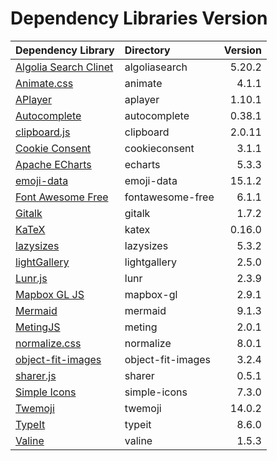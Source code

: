 # Dependency Libraries Version

| Dependency Library                                                                  | Directory         | Version |
|:------------------------------------------------------------------------------------|:------------------|--------:|
| [Algolia Search Clinet](https://github.com/algolia/algoliasearch-client-javascript) | algoliasearch     |  5.20.2 |
| [Animate.css](https://github.com/daneden/animate.css)                               | animate           |   4.1.1 |
| [APlayer](https://github.com/MoePlayer/APlayer)                                     | aplayer           |  1.10.1 |
| [Autocomplete](https://github.com/algolia/autocomplete)                             | autocomplete      |  0.38.1 |
| [clipboard.js](https://github.com/zenorocha/clipboard.js)                           | clipboard         |  2.0.11 |
| [Cookie Consent](https://github.com/osano/cookieconsent)                            | cookieconsent     |   3.1.1 |
| [Apache ECharts](https://github.com/apache/echarts)                                 | echarts           |   5.3.3 |
| [emoji-data](https://github.com/iamcal/emoji-data)                                  | emoji-data        |  15.1.2 |
| [Font Awesome Free](https://github.com/FortAwesome/Font-Awesome)                    | fontawesome-free  |   6.1.1 |
| [Gitalk](https://github.com/gitalk/gitalk)                                          | gitalk            |   1.7.2 |
| [KaTeX](https://github.com/KaTeX/KaTeX)                                             | katex             |  0.16.0 |
| [lazysizes](https://github.com/aFarkas/lazysizes)                                   | lazysizes         |   5.3.2 |
| [lightGallery](https://github.com/sachinchoolur/lightgallery)                       | lightgallery      |   2.5.0 |
| [Lunr.js](https://github.com/olivernn/lunr.js)                                      | lunr              |   2.3.9 |
| [Mapbox GL JS](https://github.com/mapbox/mapbox-gl-js)                              | mapbox-gl         |   2.9.1 |
| [Mermaid](https://github.com/mermaid-js/mermaid)                                    | mermaid           |   9.1.3 |
| [MetingJS](https://github.com/metowolf/MetingJS)                                    | meting            |   2.0.1 |
| [normalize.css](https://github.com/necolas/normalize.css)                           | normalize         |   8.0.1 |
| [object-fit-images](https://github.com/fregante/object-fit-images)                  | object-fit-images |   3.2.4 |
| [sharer.js](https://github.com/ellisonleao/sharer.js)                               | sharer            |   0.5.1 |
| [Simple Icons](https://github.com/simple-icons/simple-icons)                        | simple-icons      |   7.3.0 |
| [Twemoji](https://github.com/twitter/twemoji)                                       | twemoji           |  14.0.2 |
| [TypeIt](https://github.com/alexmacarthur/typeit)                                   | typeit            |   8.6.0 |
| [Valine](https://github.com/xCss/Valine)                                            | valine            |   1.5.3 |

